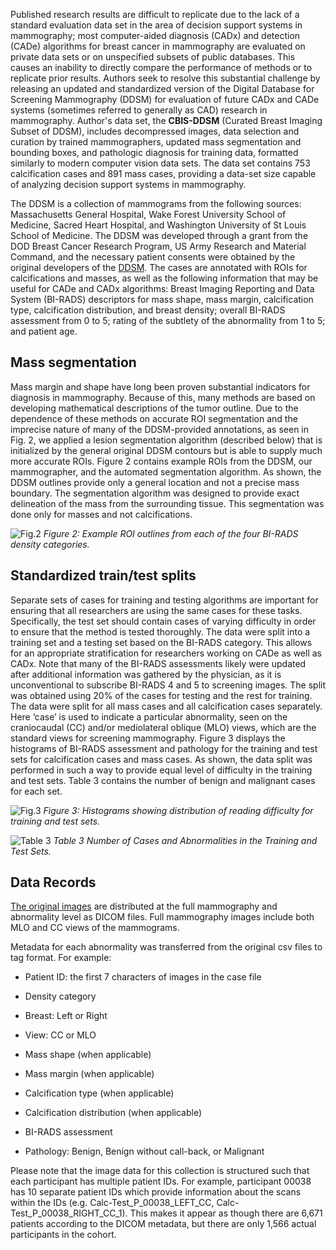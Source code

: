 Published research results are difficult to replicate due to the lack of a standard evaluation data set in the area of decision support systems in mammography; most computer-aided diagnosis (CADx) and detection (CADe) algorithms for breast cancer in mammography are evaluated on private data sets or on unspecified subsets of public databases. This causes an inability to directly compare the performance of methods or to replicate prior results. Authors seek to resolve this substantial challenge by releasing an updated and standardized version of the Digital Database for Screening Mammography (DDSM) for evaluation of future CADx and CADe systems (sometimes referred to generally as CAD) research in mammography. Author's data set, the **CBIS-DDSM** (Curated Breast Imaging Subset of DDSM), includes decompressed images, data selection and curation by trained mammographers, updated mass segmentation and bounding boxes, and pathologic diagnosis for training data, formatted similarly to modern computer vision data sets. The data set contains 753 calcification cases and 891 mass cases, providing a data-set size capable of analyzing decision support systems in mammography.

The DDSM is a collection of mammograms from the following sources: Massachusetts General Hospital, Wake Forest University School of Medicine, Sacred Heart Hospital, and Washington University of St Louis School of Medicine. The DDSM was developed through a grant from the DOD Breast Cancer Research Program, US Army Research and Material Command, and the necessary patient consents were obtained by the original developers of the [DDSM](http://marathon.csee.usf.edu/Mammography/software/HeathEtAlIWDM_2000.pdf). The cases are annotated with ROIs for calcifications and masses, as well as the following information that may be useful for CADe and CADx algorithms: Breast Imaging Reporting and Data System (BI-RADS) descriptors for mass shape, mass margin, calcification type, calcification distribution, and breast density; overall BI-RADS assessment from 0 to 5; rating of the subtlety of the abnormality from 1 to 5; and patient age.

## Mass segmentation

Mass margin and shape have long been proven substantial indicators for diagnosis in mammography. Because of this, many methods are based on developing mathematical descriptions of the tumor outline. Due to the dependence of these methods on accurate ROI segmentation and the imprecise nature of many of the DDSM-provided annotations, as seen in Fig. 2, we applied a lesion segmentation algorithm (described below) that is initialized by the general original DDSM contours but is able to supply much more accurate ROIs. Figure 2 contains example ROIs from the DDSM, our mammographer, and the automated segmentation algorithm. As shown, the DDSM outlines provide only a general location and not a precise mass boundary. The segmentation algorithm was designed to provide exact delineation of the mass from the surrounding tissue. This segmentation was done only for masses and not calcifications.

![Fig.2](https://i.ibb.co/xqKRrDV/41597-2017-Article-BFsdata2017177-Fig2-HTML.webp)
<i>Figure 2: Example ROI outlines from each of the four BI-RADS density categories.</i>

## Standardized train/test splits

Separate sets of cases for training and testing algorithms are important for ensuring that all researchers are using the same cases for these tasks. Specifically, the test set should contain cases of varying difficulty in order to ensure that the method is tested thoroughly. The data were split into a training set and a testing set based on the BI-RADS category. This allows for an appropriate stratification for researchers working on CADe as well as CADx. Note that many of the BI-RADS assessments likely were updated after additional information was gathered by the physician, as it is unconventional to subscribe BI-RADS 4 and 5 to screening images. The split was obtained using 20% of the cases for testing and the rest for training. The data were split for all mass cases and all calcification cases separately. Here ‘case’ is used to indicate a particular abnormality, seen on the craniocaudal (CC) and/or mediolateral oblique (MLO) views, which are the standard views for screening mammography. Figure 3 displays the histograms of BI-RADS assessment and pathology for the training and test sets for calcification cases and mass cases. As shown, the data split was performed in such a way to provide equal level of difficulty in the training and test sets. Table 3 contains the number of benign and malignant cases for each set.

![Fig.3](https://i.ibb.co/wdf4p5n/41597-2017-Article-BFsdata2017177-Fig3-HTML.webp)
<i>Figure 3: Histograms showing distribution of reading difficulty for training and test sets.</i>

![Table 3](https://i.ibb.co/YXP5zzz/Screenshot-2023-09-18-190003.png)
<i>Table 3 Number of Cases and Abnormalities in the Training and Test Sets.</i>

## Data Records

[The original images](https://wiki.cancerimagingarchive.net/pages/viewpage.action?pageId=22516629#22516629accaef0469834754b89af9e007760b10) are distributed at the full mammography and abnormality level as DICOM files. Full mammography images include both MLO and CC views of the mammograms. 

Metadata for each abnormality was transferred from the original csv files to tag format. For example:

- Patient ID: the first 7 characters of images in the case file

- Density category

- Breast: Left or Right

- View: CC or MLO

- Mass shape (when applicable)

- Mass margin (when applicable)

- Calcification type (when applicable)

- Calcification distribution (when applicable)

- BI-RADS assessment

- Pathology: Benign, Benign without call-back, or Malignant

Please note that the image data for this collection is structured such that each participant has multiple patient IDs.  For example, participant 00038 has 10 separate patient IDs which provide information about the scans within the IDs (e.g. Calc-Test_P_00038_LEFT_CC, Calc-Test_P_00038_RIGHT_CC_1).  This makes it appear as though there are 6,671 patients according to the DICOM metadata, but there are only 1,566 actual participants in the cohort.
